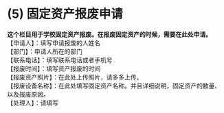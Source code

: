 # (5) 固定资产报废申请

**这个栏目用于学校固定资产报废。在报废固定资产的时候，需要在此处申请。**
<br>【申请人】：填写申请报废的人姓名
<br>【部门】：申请人所在的部门
<br>【联系电话】：填写联系电话或者手机号
<br>【报废时间】：填写资产报废的时间
<br>【报废资产照片】：在此处上传照片，请多多上传。
<br>【报废设备名称】：在此处填写固定资产名称。并且详细说明，固定资产的数量、以及报废原因。
<br>【处理人】：请填写
